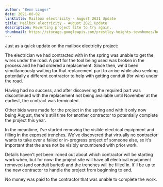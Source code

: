 ```yaml
---
author: "Benn Linger"
date: 2021-08-02
linktitle: Mailbox electricity - August 2021 Update
title: Mailbox electricity - August 2021 Update
description: Reverting project site to try again.
thumbnail: https://storage.googleapis.com/prestley-heights-townhomes/house-fronts-angle-2020-07-01.jpg
---
```


Just as a quick update on the mailbox electricity project:

The electrician we had contracted with in the spring was unable to get the wires under the road. A part for the tool being used was broken in the process and he had ordered a replacement. Since then, we'd been simultaneously waiting for that replacement part to arrive while also seeking potentially a different contractor to help with getting conduit (for wire) under the road.

Having had no success, and after discovering the required part was discontinued with the replacement not being available until November at the earliest, the contract was terminated. 

Other bids were made for the project in the spring and with it only now being August, there's still time for another contractor to potentially complete the project this year.

In the meantime, I've started removing the visible electrical equipment and filling in the exposed trenches. We've discovered that virtually no contractor wants to take over a failed or in-progress project of someone else, so it's important that the area not be visibly encumbered with prior work.

Details haven't yet been ironed out about which contractor will be starting work when, but for now: the project site will have all electrical equipment removed (and conduit buried) and the trenches will be filled in. It'll be up to the new contractor to handle the project from beginning to end.

No money was paid to the contractor that was unable to complete the work.